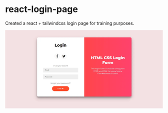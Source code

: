 # react-login-page
Created a react + tailwindcss login page for training purposes.

![source](login.png)